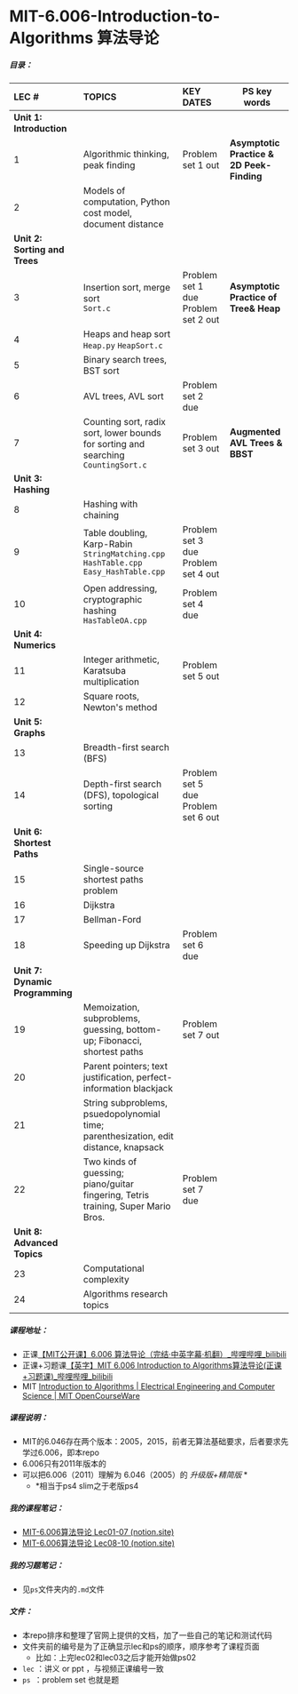 # MIT-6.006-Introduction-to-Algorithms 算法导论
##### 目录：

| LEC #                           | TOPICS                                                       | KEY DATES                           | PS key words                              |
| :------------------------------ | :----------------------------------------------------------- | :---------------------------------- | ----------------------------------------- |
| **Unit 1: Introduction**        |                                                              |                                     |                                           |
| 1                               | Algorithmic thinking, peak finding                           | Problem set 1 out                   | **Asymptotic Practice & 2D Peek-Finding** |
| 2                               | Models of computation, Python cost model, document distance  |                                     |                                           |
| **Unit 2: Sorting and Trees**   |                                                              |                                     |                                           |
| 3                               | Insertion sort, merge sort<br />`Sort.c`                     | Problem set 1 due Problem set 2 out | **Asymptotic Practice of Tree& Heap**     |
| 4                               | Heaps and heap sort<br />`Heap.py` `HeapSort.c`              |                                     |                                           |
| 5                               | Binary search trees, BST sort                                |                                     |                                           |
| 6                               | AVL trees, AVL sort                                          | Problem set 2 due                   |                                           |
| 7                               | Counting sort, radix sort, lower bounds for sorting and searching<br />`CountingSort.c` | Problem set 3 out                   | **Augmented AVL Trees** **&** **BBST**    |
| **Unit 3: Hashing**             |                                                              |                                     |                                           |
| 8                               | Hashing with chaining                                        |                                     |                                           |
| 9                               | Table doubling, Karp-Rabin<br />`StringMatching.cpp`<br />`HashTable.cpp` `Easy_HashTable.cpp` | Problem set 3 due Problem set 4 out |                                           |
| 10                              | Open addressing, cryptographic hashing<br />`HasTableOA.cpp` | Problem set 4 due                   |                                           |
| **Unit 4: Numerics**            |                                                              |                                     |                                           |
| 11                              | Integer arithmetic, Karatsuba multiplication                 | Problem set 5 out                   |                                           |
| 12                              | Square roots, Newton's method                                |                                     |                                           |
| **Unit 5: Graphs**              |                                                              |                                     |                                           |
| 13                              | Breadth-first search (BFS)                                   |                                     |                                           |
| 14                              | Depth-first search (DFS), topological sorting                | Problem set 5 due Problem set 6 out |                                           |
| **Unit 6: Shortest Paths**      |                                                              |                                     |                                           |
| 15                              | Single-source shortest paths problem                         |                                     |                                           |
| 16                              | Dijkstra                                                     |                                     |                                           |
| 17                              | Bellman-Ford                                                 |                                     |                                           |
| 18                              | Speeding up Dijkstra                                         | Problem set 6 due                   |                                           |
| **Unit 7: Dynamic Programming** |                                                              |                                     |                                           |
| 19                              | Memoization, subproblems, guessing, bottom-up; Fibonacci, shortest paths | Problem set 7 out                   |                                           |
| 20                              | Parent pointers; text justification, perfect-information blackjack |                                     |                                           |
| 21                              | String subproblems, psuedopolynomial time; parenthesization, edit distance, knapsack |                                     |                                           |
| 22                              | Two kinds of guessing; piano/guitar fingering, Tetris training, Super Mario Bros. | Problem set 7 due                   |                                           |
| **Unit 8: Advanced Topics**     |                                                              |                                     |                                           |
| 23                              | Computational complexity                                     |                                     |                                           |
| 24                              | Algorithms research topics                                   |                                     |                                           |

##### 课程地址：

- 正课[【MIT公开课】6.006 算法导论（完结·中英字幕·机翻）_哔哩哔哩_bilibili](https://www.bilibili.com/video/av84549127?spm_id_from=333.788.b_636f6d6d656e74.7)
- 正课+习题课[【英字】MIT 6.006 Introduction to Algorithms算法导论(正课+习题课)_哔哩哔哩_bilibili](https://www.bilibili.com/video/BV1Ep411R7RB?)
- MIT [Introduction to Algorithms | Electrical Engineering and Computer Science | MIT OpenCourseWare](https://ocw.mit.edu/courses/electrical-engineering-and-computer-science/6-006-introduction-to-algorithms-fall-2011/)

##### 课程说明：

- MIT的6.046存在两个版本：2005，2015，前者无算法基础要求，后者要求先学过6.006，即本repo 
- 6.006只有2011年版本的
- 可以把6.006（2011）理解为 6.046（2005）的 *升级版+精简版* * 
  - *相当于ps4 slim之于老版ps4

##### 我的课程笔记：

- [MIT-6.006算法导论 Lec01-07 (notion.site)](https://chambray-launch-d34.notion.site/MIT-6-006-Lec01-07-7ba56159116541959f1a0eecf5e4eae2)
- [MIT-6.006算法导论 Lec08-10 (notion.site)](https://chambray-launch-d34.notion.site/MIT-6-006-Lec08-10-e198039d11c54555a10c445eed67a5df)

##### 我的习题笔记：

- 见`ps`文件夹内的`.md`文件

##### 文件：

- 本repo排序和整理了官网上提供的文档，加了一些自己的笔记和测试代码
- 文件夹前的编号是为了正确显示lec和ps的顺序，顺序参考了课程页面
  - 比如：上完lec02和lec03之后才能开始做ps02
- `lec` ：讲义 or ppt ，与视频正课编号一致
- `ps `：problem set 也就是题

